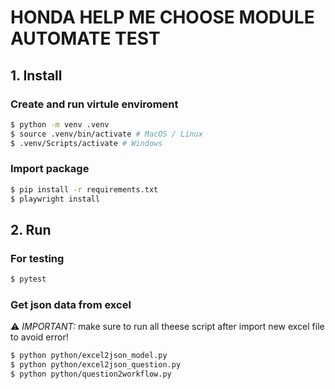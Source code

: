 # HONDA HELP ME CHOOSE MODULE AUTOMATE TEST

## 1. Install

### Create and run virtule enviroment

```bash
$ python -m venv .venv
$ source .venv/bin/activate # MacOS / Linux
$ .venv/Scripts/activate # Windows
```

### Import package

```bash
$ pip install -r requirements.txt
$ playwright install
```

## 2. Run

### For testing

```bash
$ pytest
```

### Get json data from excel

:warning: _IMPORTANT:_ make sure to run all theese script after import new excel file to avoid error!

```bash
$ python python/excel2json_model.py
$ python python/excel2json_question.py
$ python python/question2workflow.py
```
